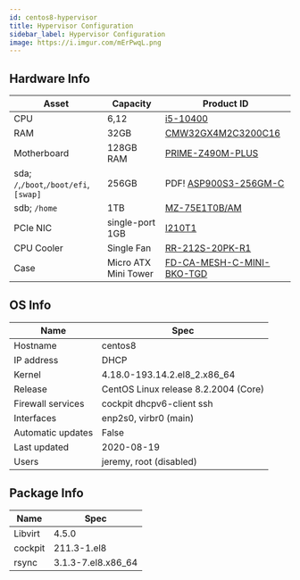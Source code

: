 ```yaml
---
id: centos8-hypervisor
title: Hypervisor Configuration
sidebar_label: Hypervisor Configuration
image: https://i.imgur.com/mErPwqL.png
---
```


## Hardware Info

|Asset     |Capacity     |Product ID| 
|----------|-------------|----------|
|CPU	   |6,12    	 |[i5-10400](https://ark.intel.com/content/www/us/en/ark/products/199271/intel-core-i5-10400-processor-12m-cache-up-to-4-30-ghz.html)          |
|RAM       |32GB         |[CMW32GX4M2C3200C16](https://www.corsair.com/us/en/Categories/Products/Memory/Vengeance-PRO-RGB-Black/p/CMW32GX4M2C3200C16)	    |
|Motherboard|128GB RAM   |[PRIME-Z490M-PLUS](https://www.asus.com/us/Motherboards/PRIME-Z490M-PLUS/)	    |
|sda; `/`,`/boot`,`/boot/efi`,`[swap]`| 256GB| PDF! [ASP900S3-256GM-C](https://www.adata.com/upload/downloadfile/Datasheet_SP900-EN-20150213.pdf) |
|sdb; `/home` |1TB	 |[MZ-75E1T0B/AM](https://www.samsung.com/us/computing/memory-storage/solid-state-drives/ssd-850-evo-2-5-sata-iii-1tb-mz-75e1t0b-am/)   |
|PCIe NIC  | single-port 1GB| [I210T1](https://ark.intel.com/content/www/us/en/ark/products/68668/intel-ethernet-server-adapter-i210-t1.html)|
|CPU Cooler| Single Fan | [RR-212S-20PK-R1](https://www.coolermaster.com/catalog/coolers/cpu-air-coolers/hyper-212-black-edition/)
|Case | Micro ATX Mini Tower |[FD-CA-MESH-C-MINI-BKO-TGD](https://www.fractal-design.com/products/cases/meshify/meshify-c-mini-dark-tempered-glass/black/)|

## OS Info

|Name   | Spec   |
|-------|--------|
|Hostname| centos8|
|IP address| DHCP|
|Kernel | 4.18.0-193.14.2.el8_2.x86_64|
|Release|CentOS Linux release 8.2.2004 (Core)|
|Firewall services| cockpit dhcpv6-client ssh|
|Interfaces| enp2s0, virbr0 (main) |
|Automatic updates| False |
|Last updated| 2020-08-19 |
|Users  | jeremy, root (disabled)|

## Package Info
|Name   | Spec   |
|-------|--------|
|Libvirt|4.5.0|
|cockpit|211.3-1.el8|
|rsync|3.1.3-7.el8.x86_64|